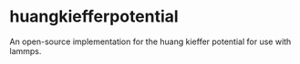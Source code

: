 # huangkiefferpotential

An open-source implementation for the huang kieffer potential for use with lammps.
